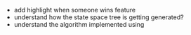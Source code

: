 - add highlight when someone wins feature
- understand how the state space tree is getting generated?
- understand the algorithm implemented using